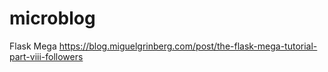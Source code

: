 # microblog
Flask Mega 
https://blog.miguelgrinberg.com/post/the-flask-mega-tutorial-part-viii-followers
